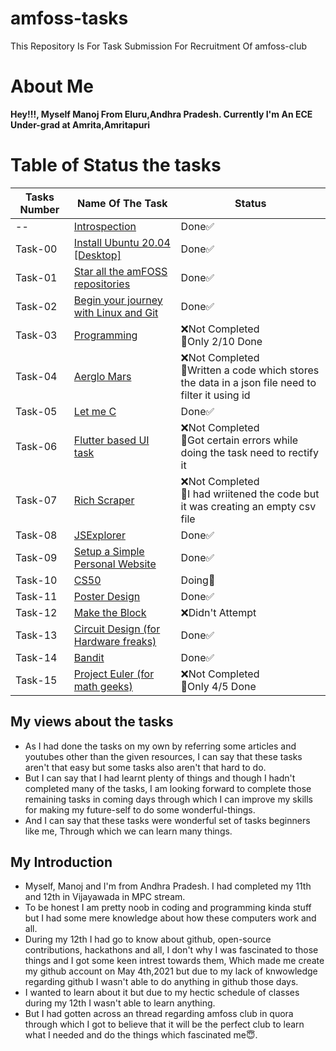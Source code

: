 # amfoss-tasks
This Repository Is For Task Submission For Recruitment Of amfoss-club

# About Me
**Hey!!!, Myself Manoj From Eluru,Andhra Pradesh. Currently I'm An ECE Under-grad at Amrita,Amritapuri**
# Table of Status the tasks 
|**Tasks Number**|**Name Of The Task**|**Status**|
|----|----|----|
--|[Introspection](https://github.com/DarkHunter1749/amfoss-tasks/tree/dark/Introspection)|Done✅|
Task-00|[Install Ubuntu 20.04 [Desktop]](https://github.com/DarkHunter1749/amfoss-tasks/tree/dark/task-00)|Done✅|
Task-01|[Star all the amFOSS repositories](https://github.com/DarkHunter1749/amfoss-tasks/tree/dark/task-01)|Done✅|
Task-02|[Begin your journey with Linux and Git](https://github.com/DarkHunter1749/amfoss-tasks/tree/dark/task-02)|Done✅|
Task-03|[Programming](https://github.com/DarkHunter1749/amfoss-tasks/tree/dark/task-03)|❌Not Completed<br>👀Only 2/10 Done|
Task-04|[Aerglo Mars](https://github.com/DarkHunter1749/amfoss-tasks/tree/dark/task-04)|❌Not Completed<br>🥲Written a code which stores the data in a json file need to filter it using id|
Task-05|[Let me C](https://github.com/DarkHunter1749/amfoss-tasks/tree/dark/task-05)|Done✅|
Task-06|[Flutter based UI task](https://github.com/DarkHunter1749/amfoss-tasks/tree/dark/task-06)|❌Not Completed<br>🥲Got certain errors while doing the task need to rectify it|
Task-07|[Rich Scraper](https://github.com/DarkHunter1749/amfoss-tasks/tree/dark/task-07)|❌Not Completed<br>🥲I had wriitened the code but it was creating an empty csv file|
Task-08|[JSExplorer](https://github.com/DarkHunter1749/amfoss-tasks/tree/dark/task-08)|Done✅|
Task-09|[Setup a Simple Personal Website](https://github.com/DarkHunter1749/amfoss-tasks/tree/dark/task-09)|Done✅|
Task-10|[CS50](https://github.com/DarkHunter1749/amfoss-tasks/tree/dark/task-10)|Doing👀|
Task-11|[Poster Design](https://github.com/DarkHunter1749/amfoss-tasks/tree/dark/task-11)|Done✅|
Task-12|[Make the Block](https://github.com/DarkHunter1749/amfoss-tasks/tree/dark/task-12)|❌Didn't Attempt| 
Task-13|[Circuit Design (for Hardware freaks)](https://github.com/DarkHunter1749/amfoss-tasks/tree/dark/task-13)|Done✅|
Task-14|[Bandit](https://github.com/DarkHunter1749/amfoss-tasks/tree/dark/task-14)|Done✅|
Task-15|[Project Euler (for math geeks)](https://github.com/DarkHunter1749/amfoss-tasks/tree/dark/task-15)|❌Not Completed<br>👀Only 4/5 Done|
## My views about the tasks
- As I had done the tasks on my own by referring some articles and youtubes other than the given resources, I can say that these tasks aren't that easy but some tasks also aren't that hard to do.
- But I can say that I had learnt plenty of things and though I hadn't completed many of the tasks, I am looking forward to complete those remaining tasks in coming days through which I can improve my skills for making my future-self to do some wonderful-things.
- And I can say that these tasks were wonderful set of tasks beginners like me, Through which we can learn many things.

## My Introduction
- Myself, Manoj and I'm from Andhra Pradesh. I had completed my 11th and 12th in Vijayawada in MPC stream.
- To be honest I am pretty noob in coding and programming kinda stuff but I had some mere knowledge about how these computers work and all.
- During my 12th I had go to know about github, open-source contributions, hackathons and all, I don't why I was fascinated to those things and I got some keen intrest towards them, Which made me create my github account on May 4th,2021 but due to my lack of knwowledge regarding github I wasn't able to do anything in github those days.
- I wanted to learn about it but due to my hectic schedule of classes during my 12th I wasn't able to learn anything.
- But I had gotten across an thread regarding amfoss club in quora through which I got to believe that it will be the perfect club to learn what I needed and do the things which fascinated me😇.
